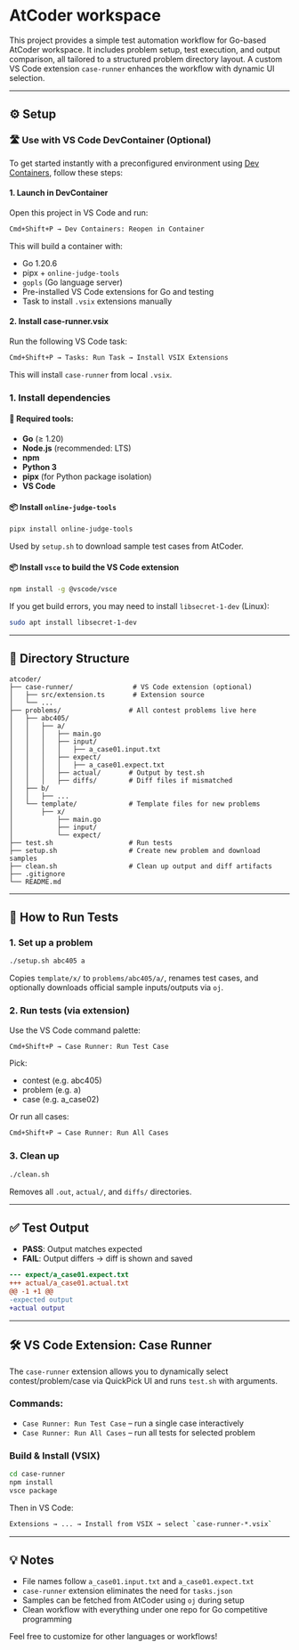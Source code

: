 # AtCoder workspace

This project provides a simple test automation workflow for Go-based AtCoder workspace. It includes problem setup, test execution, and output comparison, all tailored to a structured problem directory layout. A custom VS Code extension `case-runner` enhances the workflow with dynamic UI selection.

---

## ⚙️ Setup

### 🛣️ Use with VS Code DevContainer (Optional)

To get started instantly with a preconfigured environment using [Dev Containers](https://code.visualstudio.com/docs/devcontainers/containers), follow these steps:

#### 1. Launch in DevContainer

Open this project in VS Code and run:

```bash
Cmd+Shift+P → Dev Containers: Reopen in Container
```

This will build a container with:

* Go 1.20.6
* pipx + `online-judge-tools`
* `gopls` (Go language server)
* Pre-installed VS Code extensions for Go and testing
* Task to install `.vsix` extensions manually

#### 2. Install case-runner.vsix

Run the following VS Code task:

```bash
Cmd+Shift+P → Tasks: Run Task → Install VSIX Extensions
```

This will install `case-runner` from local `.vsix`.

### 1. Install dependencies

#### 📌 Required tools:

* **Go** (≥ 1.20)
* **Node.js** (recommended: LTS)
* **npm**
* **Python 3**
* **pipx** (for Python package isolation)
* **VS Code**

#### 📦 Install `online-judge-tools`

```bash
pipx install online-judge-tools
```

Used by `setup.sh` to download sample test cases from AtCoder.

#### 📦 Install `vsce` to build the VS Code extension

```bash
npm install -g @vscode/vsce
```

If you get build errors, you may need to install `libsecret-1-dev` (Linux):

```bash
sudo apt install libsecret-1-dev
```

---

## 📁 Directory Structure

```plaintext
atcoder/
├── case-runner/               # VS Code extension (optional)
│   ├── src/extension.ts       # Extension source
│   └── ...
├── problems/                 # All contest problems live here
│   ├── abc405/
│   │   ├── a/
│   │   │   ├── main.go
│   │   │   ├── input/
│   │   │   │   ├── a_case01.input.txt
│   │   │   ├── expect/
│   │   │   │   ├── a_case01.expect.txt
│   │   │   ├── actual/       # Output by test.sh
│   │   │   ├── diffs/        # Diff files if mismatched
│   ├── b/
│   │   ├── ...
│   └── template/             # Template files for new problems
│       ├── x/
│           ├── main.go
│           ├── input/
│           └── expect/
├── test.sh                   # Run tests
├── setup.sh                  # Create new problem and download samples
├── clean.sh                  # Clean up output and diff artifacts
├── .gitignore
└── README.md
```

---

## 🚀 How to Run Tests

### 1. Set up a problem

```bash
./setup.sh abc405 a
```

Copies `template/x/` to `problems/abc405/a/`, renames test cases, and optionally downloads official sample inputs/outputs via `oj`.

### 2. Run tests (via extension)

Use the VS Code command palette:

```bash
Cmd+Shift+P → Case Runner: Run Test Case
```

Pick:

* contest (e.g. abc405)
* problem (e.g. a)
* case (e.g. a\_case02)

Or run all cases:

```bash
Cmd+Shift+P → Case Runner: Run All Cases
```

### 3. Clean up

```bash
./clean.sh
```

Removes all `.out`, `actual/`, and `diffs/` directories.

---

## ✅ Test Output

* **PASS**: Output matches expected
* **FAIL**: Output differs → diff is shown and saved

```diff
--- expect/a_case01.expect.txt
+++ actual/a_case01.actual.txt
@@ -1 +1 @@
-expected output
+actual output
```

---

## 🛠 VS Code Extension: Case Runner

The `case-runner` extension allows you to dynamically select contest/problem/case via QuickPick UI and runs `test.sh` with arguments.

### Commands:

* `Case Runner: Run Test Case` – run a single case interactively
* `Case Runner: Run All Cases` – run all tests for selected problem

### Build & Install (VSIX)

```bash
cd case-runner
npm install
vsce package
```

Then in VS Code:

```bash
Extensions → ... → Install from VSIX → select `case-runner-*.vsix`
```

---

## 💡 Notes

* File names follow `a_case01.input.txt` and `a_case01.expect.txt`
* `case-runner` extension eliminates the need for `tasks.json`
* Samples can be fetched from AtCoder using `oj` during setup
* Clean workflow with everything under one repo for Go competitive programming

Feel free to customize for other languages or workflows!
